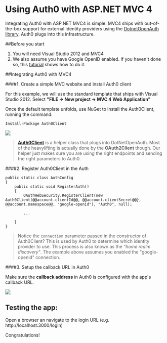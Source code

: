 # Using Auth0 with ASP.NET MVC 4

Integrating Auth0 with ASP.NET MVC4 is simple. MVC4 ships with out-of-the-box support for external identity providers using the [DotnetOpenAuth library](http://www.dotnetopenauth.net/). Auth0 plugs into this infrastructure.

##Before you start

1. You will need Visual Studio 2012 and MVC4
2. We also assume you have Google OpenID enabled. If you haven't done so, this [tutorial](enable-simple-connection) shows how to do it.

##Integrating Auth0 with MVC4

####1. Create a simple MVC website and install Auth0 client

For this example, we will use the standard template that ships with Visual Studio 2012. Select __"FILE -> New project -> MVC 4 Web Application"__

Once the default template unfolds, use NuGet to install the Auth0Client, running the command:

	Install-Package Auth0Client

![](img/install-auth0client-nuget.png)

> [__Auth0Client__](https://nuget.org/packages/Auth0Client) is a helper class that plugs into DotNetOpenAuth. Most of the heavylifting is actually done by the __OAuth2Client__ though. Our helper just makes sure you are using the right endpoints and sending the right parameters to Auth0.
>

####2. Register Auth0Client in the Auth

    public static class AuthConfig
    {
        public static void RegisterAuth()
        {
            OAuthWebSecurity.RegisterClient(new Auth0Client(@@account.clientId@@, @@account.clientSecret@@}, @@account.namespace@@, "google-openid"), "Auth0", null);

            ...

        }
    }

> Notice the `connection` parameter passed in the constructor of Auth0Client? This is used by Auth0 to determine which identity provider to use. This process is also known as the _"home realm discovery"_. The example above assumes you enabled the "google-openid" connection.  


####3. Setup the callback URL in Auth0

Make sure the __callback address__ in Auth0 is configured with the app's callback URL. 

![](img/settings-callback.png)
 
## Testing the app:

Open a browser an navigate to the login URL (e.g. http://localhost:3000/login)

Congratulations! 